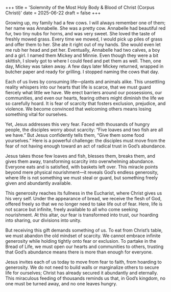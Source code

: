 +++
title = 'Solemnity of the Most Holy Body & Blood of Christ (Corpus Christi)'
date = 2025-06-22
draft = false
+++

Growing up, my family had a few cows. I will always remember one of them; her name was Annabelle. She was a pretty cow. Annabelle had beautiful red fur, two tiny nubs for horns, and was very sweet. She loved the taste of freshly mowed grass. Every time we mowed, I would pick up piles of grass and offer them to her. She ate it right out of my hands. She would even let me rub her head and pet her. Eventually, Annabelle had two calves, a boy and a girl. I named them Mickey and Minnie. Even though they were a bit skittish, I slowly got to where I could feed and pet them as well. Then, one day, Mickey was taken away. A few days later Mickey returned, wrapped in butcher paper and ready for grilling. I stopped naming the cows that day.

Each of us lives by consuming life—plants and animals alike. This unsettling reality whispers into our hearts that life is scarce, that we must guard fiercely what little we have. We erect barriers around our possessions, our communities, and even our hearts, fearing others might diminish the life we so carefully hoard. It is fear of scarcity that fosters exclusion, prejudice, and violence. We become convinced that welcoming others means losing something vital for ourselves.

Yet, Jesus addresses this very fear. Faced with thousands of hungry people, the disciples worry about scarcity: “Five loaves and two fish are all we have.” But Jesus confidently tells them, “Give them some food yourselves.” Here is a powerful challenge: the disciples must move from the fear of not having enough toward an act of radical trust in God’s abundance.

Jesus takes those few loaves and fish, blesses them, breaks them, and gives them away, transforming scarcity into overwhelming abundance. Everyone eats and is satisfied, with baskets left over. This miracle points beyond mere physical nourishment—it reveals God’s endless generosity, where life is not something we must steal or guard, but something freely given and abundantly available.

This generosity reaches its fullness in the Eucharist, where Christ gives us his very self. Under the appearance of bread, we receive the flesh of God, offered freely so that we no longer need to take life out of fear. Here, life is not scarce but infinite, freely available to all who come seeking nourishment. At this altar, our fear is transformed into trust, our hoarding into sharing, our divisions into unity.

But receiving this gift demands something of us. To eat from Christ’s table, we must abandon the old mindset of scarcity. We cannot embrace infinite generosity while holding tightly onto fear or exclusion. To partake in the Bread of Life, we must open our hearts and communities to others, trusting that God’s abundance means there is more than enough for everyone.

Jesus invites each of us today to move from fear to faith, from hoarding to generosity. We do not need to build walls or marginalize others to secure life for ourselves; Christ has already secured it abundantly and eternally. This miraculous feeding of thousands reminds us that, in God’s kingdom, no one must be turned away, and no one leaves hungry.
